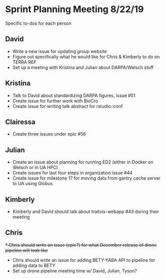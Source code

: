 # Sprint Planning Meeting 8/22/19

Specific to-dos for each person

## David
* Write a new issue for updating group website
* Figure out specifically what he would like for Chris & Kimberly to do on TERRA REF
* Set up a meeting with Kristina and Julian about DARPA/Welsch stuff

## Kristina
* Talk to David about standardizing DARPA figures, issue #51
* Create issue for further work with BioCro
* Create issue for writing talk abstract for rstudio::conf

## Clairessa
* Create three issues under epic #56

## Julian
* Create an issue about planning for running ED2 (either in Docker on Welsch or in UA HPC)
* Create issues for last four steps in organization issue #44
* Create issue for milestone 17 for moving data from gantry cache server to UA using Globus

## Kimberly
* Kimberly and David should talk about traitvis-webapp #43 during their meeting

## Chris
~~* Chris should write an issue (epic?) for what December release of drone pipeline will look like~~
* Chris should write an issue for adding BETY-YABA API to pipeline for adding data to BETY
* Set up drone pipeline meeting time w/ David, Julian, Tyson? 


